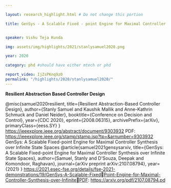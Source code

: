 ```yaml
---

layout: research_highlight.html # Do not change this portion

title: GenSys - A Scalable Fixed - point Engine for Maximal Controller Synthesis over Infinite State Spaces


speaker: Vishu Teja Kunda

img: assets/img/highlights/2021/stanlysamuel2020.png

year: 2020

category: phd #should have either mtech or phd

report_video: IjZsPKnq9z0
permalink: "/highlights/2020/stanlysamuel2020/"
---
```

**Resilient Abstraction Based Controller Design**

@misc{samuel2020resilient,
 title={Resilient Abstraction-Based Controller Design}, 
 author={Stanly Samuel and Kaushik Mallik and Anne-Kathrin Schmuck and 
Daniel Neider},
 booktitle={Conference on Decision and Control},
 year={CDC 2020},
 eprint={2008.06315},
 archivePrefix={arXiv},
 primaryClass={eess.SY}
}
https://ieeexplore.ieee.org/abstract/document/9303932
PDF: https://ieeexplore.ieee.org/stamp/stamp.jsp?tp=&arnumber=9303932
GenSys: A Scalable Fixed-point Engine for Maximal Controller Synthesis over Infinite State 
Spaces
@article{samuel2021gensysarxiv,
 title={GenSys: A Scalable Fixed-point Engine for Maximal Controller 
Synthesis over Infinite State Spaces},
 author={Samuel, Stanly and D'Souza, Deepak and Komondoor, Raghavan},
 journal={arXiv preprint arXiv:2107.08794},
 year={2021}
}
https://2021.esec-fse.org/details/fse-2021-demonstrations/19/GenSys-A-Scalable-FixedPoint-Engine-for-Maximal-Controller-Synthesis-over-InfinitePDF: https://arxiv.org/pdf/2107.08794.pd